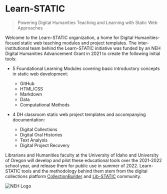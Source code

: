 # Learn-STATIC

> Powering Digital Humanities Teaching and Learning with Static Web Approaches

Welcome to the Learn-STATIC organization, a home for Digital Humanities-focued static web teaching modules and project templates.
The inter-institutional team behind the Learn-STATIC initiative was funded by an NEH Digital Humanities Advancement Grant in 2021 to create the following initial tools:

- 5 Foundational Learning Modules covering basic introductory concepts in static web development:
  - GitHub
  - HTML/CSS
  - Markdown
  - Data
  - Computational Methods
  
- 4 DH classroom static web project templates and accompanying documentation:
  - Digital Collections
  - Digital Oral Histories
  - Text Analysis
  - Digital Project Recovery

Librarians and Humanities faculty at the University of Idaho and University of Oregon will develop and pilot these educational tools over the 2021-2022 school year, and release them for public use in summer of 2022. 
Learn-STATIC tools and the methodology behind them stem from the digital collections platform [CollectionBuilder](https://collectionbuilder.github.io/) and [Lib-STATIC](https://lib-static.github.io/) community.

![NEH Logo](https://www.lib.uidaho.edu/media/cdil/neh-logo-sm.jpg)
